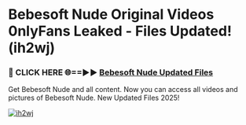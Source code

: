 # Bebesoft Nude Original Videos 0nlyFans Leaked - Files Updated! (ih2wj)

<h3>🔴 CLICK HERE 🌐==►► <a href="https://tinyurl.com/y5r63du9" rel="nofollow">Bebesoft Nude Updated Files</a></h3>

Get Bebesoft Nude and all content. Now you can access all videos and pictures of Bebesoft Nude. New Updated Files 2025!

[![ih2wj](https://i.imgur.com/UVo9nyh.gif)](https://tinyurl.com/y5r63du9)